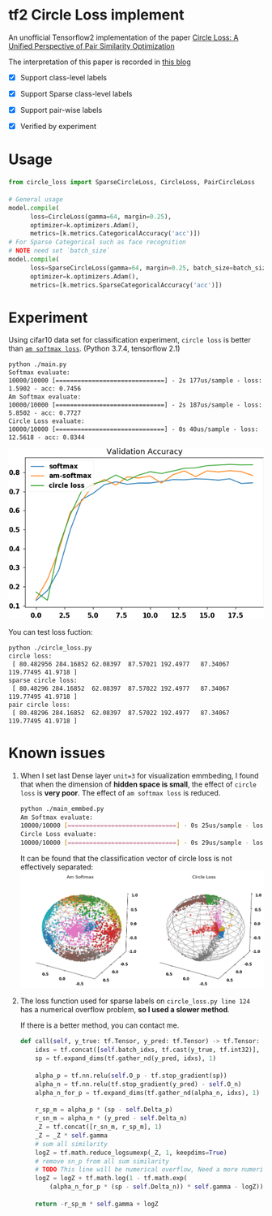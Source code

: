 # tf2 Circle Loss implement

An unofficial Tensorflow2 implementation of the paper [Circle Loss: A Unified Perspective of Pair Similarity Optimization](https://arxiv.org/abs/2002.10857)

The interpretation of this paper is recorded in [this blog](https://zhen8838.github.io/2020/04/07/circle-loss/)

- [x] Support class-level labels
- [x] Support Sparse class-level labels
- [x] Support pair-wise labels
- [x] Verified by experiment


# Usage

```python
from circle_loss import SparseCircleLoss, CircleLoss, PairCircleLoss

# General usage
model.compile(
      loss=CircleLoss(gamma=64, margin=0.25),
      optimizer=k.optimizers.Adam(),
      metrics=[k.metrics.CategoricalAccuracy('acc')])
# For Sparse Categorical such as face recognition 
# NOTE need set `batch_size`
model.compile(
      loss=SparseCircleLoss(gamma=64, margin=0.25, batch_size=batch_size),
      optimizer=k.optimizers.Adam(),
      metrics=[k.metrics.SparseCategoricalAccuracy('acc')])
```

# Experiment

Using cifar10 data set for classification experiment, `circle loss` is  better than [`am softmax loss`](https://arxiv.org/abs/1801.05599). (Python 3.7.4, tensorflow 2.1)

```
python ./main.py
Softmax evaluate:
10000/10000 [==============================] - 2s 177us/sample - loss: 1.5902 - acc: 0.7456
Am Softmax evaluate:
10000/10000 [==============================] - 2s 187us/sample - loss: 5.8502 - acc: 0.7727
Circle Loss evaluate:
10000/10000 [==============================] - 0s 40us/sample - loss: 12.5618 - acc: 0.8344
```

![](benchmark.png)

You can test loss fuction:

```
python ./circle_loss.py
circle loss:
 [ 80.482956 284.16852 62.08397  87.57021 192.4977   87.34067 119.77495 41.9718 ]
sparse circle loss:
 [ 80.48296 284.16852  62.08397  87.57022 192.4977   87.34067 119.77495 41.9718 ]
pair circle loss:
 [ 80.48296 284.16852  62.08397  87.57022 192.4977   87.34067 119.77495 41.9718 ]
```

# Known issues

1.  When I set last Dense layer `unit=3` for visualization emmbeding, I found that when the dimension of **hidden space is small**, the effect of `circle loss` is **very poor**. The effect of `am softmax loss` is reduced.
    
    ```sh
    python ./main_emmbed.py
    Am Softmax evaluate:
    10000/10000 [==============================] - 0s 25us/sample - loss: 8.9257 - acc: 0.7404
    Circle Loss evaluate:
    10000/10000 [==============================] - 0s 29us/sample - loss: 25.2796 - acc: 0.4561
    ```
    It can be found that the classification vector of circle loss is not effectively separated:
    ![](emmbeding.png)
    
2.  The loss function used for sparse labels on `circle_loss.py line 124` has a numerical overflow problem, **so I used a slower method**. 

    If there is a better method, you can contact me.
    ```python
    def call(self, y_true: tf.Tensor, y_pred: tf.Tensor) -> tf.Tensor:
        idxs = tf.concat([self.batch_idxs, tf.cast(y_true, tf.int32)], 1)
        sp = tf.expand_dims(tf.gather_nd(y_pred, idxs), 1)

        alpha_p = tf.nn.relu(self.O_p - tf.stop_gradient(sp))
        alpha_n = tf.nn.relu(tf.stop_gradient(y_pred) - self.O_n)
        alpha_n_for_p = tf.expand_dims(tf.gather_nd(alpha_n, idxs), 1)

        r_sp_m = alpha_p * (sp - self.Delta_p)
        r_sn_m = alpha_n * (y_pred - self.Delta_n)
        _Z = tf.concat([r_sn_m, r_sp_m], 1)
        _Z = _Z * self.gamma
        # sum all similarity
        logZ = tf.math.reduce_logsumexp(_Z, 1, keepdims=True)
        # remove sn_p from all sum similarity
        # TODO This line will be numerical overflow, Need a more numerically safe method
        logZ = logZ + tf.math.log(1 - tf.math.exp(
            (alpha_n_for_p * (sp - self.Delta_n)) * self.gamma - logZ))

        return -r_sp_m * self.gamma + logZ
    ```
